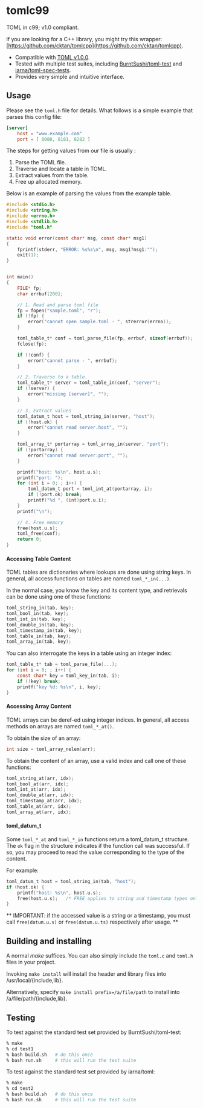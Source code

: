 # tomlc99

TOML in c99; v1.0 compliant.

If you are looking for a C++ library, you might try this wrapper: [https://github.com/cktan/tomlcpp](https://github.com/cktan/tomlcpp).

* Compatible with [TOML v1.0.0](https://toml.io/en/v1.0.0).
* Tested with multiple test suites, including
[BurntSushi/toml-test](https://github.com/BurntSushi/toml-test) and
[iarna/toml-spec-tests](https://github.com/iarna/toml-spec-tests).
* Provides very simple and intuitive interface.

## Usage

Please see the `toml.h` file for details. What follows is a simple example that
parses this config file:

```toml
[server]
	host = "www.example.com"
	port = [ 8080, 8181, 8282 ]
```

The steps for getting values from our file is usually :

1. Parse the TOML file.
2. Traverse and locate a table in TOML.
3. Extract values from the table.
4. Free up allocated memory.

Below is an example of parsing the values from the example table.

```c
#include <stdio.h>
#include <string.h>
#include <errno.h>
#include <stdlib.h>
#include "toml.h"

static void error(const char* msg, const char* msg1)
{
    fprintf(stderr, "ERROR: %s%s\n", msg, msg1?msg1:"");
    exit(1);
}


int main()
{
    FILE* fp;
    char errbuf[200];

    // 1. Read and parse toml file
    fp = fopen("sample.toml", "r");
    if (!fp) {
        error("cannot open sample.toml - ", strerror(errno));
    }

    toml_table_t* conf = toml_parse_file(fp, errbuf, sizeof(errbuf));
    fclose(fp);

    if (!conf) {
        error("cannot parse - ", errbuf);
    }

    // 2. Traverse to a table.
    toml_table_t* server = toml_table_in(conf, "server");
    if (!server) {
        error("missing [server]", "");
    }

    // 3. Extract values
    toml_datum_t host = toml_string_in(server, "host");
    if (!host.ok) {
        error("cannot read server.host", "");
    }

    toml_array_t* portarray = toml_array_in(server, "port");
    if (!portarray) {
        error("cannot read server.port", "");
    }

    printf("host: %s\n", host.u.s);
    printf("port: ");
    for (int i = 0; ; i++) {
        toml_datum_t port = toml_int_at(portarray, i);
        if (!port.ok) break;
        printf("%d ", (int)port.u.i);
    }
    printf("\n");

    // 4. Free memory
    free(host.u.s);
    toml_free(conf);
    return 0;
}
```

#### Accessing Table Content

TOML tables are dictionaries where lookups are done using string keys. In
general, all access functions on tables are named `toml_*_in(...)`.

In the normal case, you know the key and its content type, and retrievals can be done
using one of these functions:
```c
toml_string_in(tab, key);
toml_bool_in(tab, key);
toml_int_in(tab, key);
toml_double_in(tab, key);
toml_timestamp_in(tab, key);
toml_table_in(tab, key);
toml_array_in(tab, key);
```

You can also interrogate the keys in a table using an integer index:
```c
toml_table_t* tab = toml_parse_file(...);
for (int i = 0; ; i++) {
    const char* key = toml_key_in(tab, i);
    if (!key) break;
    printf("key %d: %s\n", i, key);
}
```

#### Accessing Array Content

TOML arrays can be deref-ed using integer indices. In general, all access methods on arrays are named `toml_*_at()`.

To obtain the size of an array:
```c
int size = toml_array_nelem(arr);
```

To obtain the content of an array, use a valid index and call one of these functions:
```c
toml_string_at(arr, idx);
toml_bool_at(arr, idx);
toml_int_at(arr, idx);
toml_double_at(arr, idx);
toml_timestamp_at(arr, idx);
toml_table_at(arr, idx);
toml_array_at(arr, idx);
```

#### toml_datum_t

Some `toml_*_at` and `toml_*_in` functions return a toml_datum_t
structure. The `ok` flag in the structure indicates if the function
call was successful. If so, you may proceed to read the value
corresponding to the type of the content.

For example:
```c
toml_datum_t host = toml_string_in(tab, "host");
if (host.ok) {
	printf("host: %s\n", host.u.s);
	free(host.u.s);   /* FREE applies to string and timestamp types only */
}
```

** IMPORTANT: if the accessed value is a string or a timestamp, you must call `free(datum.u.s)` or `free(datum.u.ts)` respectively after usage. **

## Building and installing

A normal *make* suffices. You can also simply include the
`toml.c` and `toml.h` files in your project.

Invoking `make install` will install the header and library files into
/usr/local/{include,lib}.

Alternatively, specify `make install prefix=/a/file/path` to install into
/a/file/path/{include,lib}.

## Testing

To test against the standard test set provided by BurntSushi/toml-test:

```sh
% make
% cd test1
% bash build.sh   # do this once
% bash run.sh     # this will run the test suite
```

To test against the standard test set provided by iarna/toml:

```sh
% make
% cd test2
% bash build.sh   # do this once
% bash run.sh     # this will run the test suite
```
